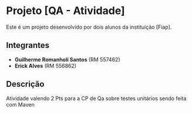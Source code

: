 # Projeto [QA - Atividade]
 
Este é um projeto desenvolvido por dois alunos da instituição [Fiap].
 
## Integrantes
 
- **Guilherme Romanholi Santos** (RM 557462)
- **Erick Alves** (RM 556862)
 
## Descrição
 
Atividade valendo 2 Pts para a CP de Qa sobre testes unitários sendo feita com Maven 
